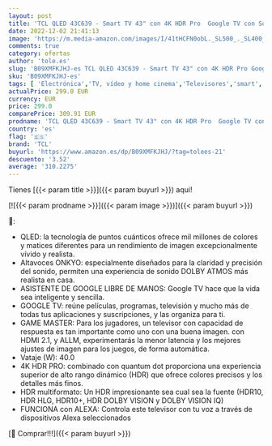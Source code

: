 ```yaml
---
layout: post
title: 'TCL QLED 43C639 - Smart TV 43" con 4K HDR Pro  Google TV con Sonido Onkyo  Motion Clarity  Google Assistant Incorporado & Compatible con Alexa'
date: 2022-12-02 21:41:13
image: 'https://m.media-amazon.com/images/I/41tHCFN0obL._SL500_._SL400_.jpg'
comments: true
category: ofertas
author: 'tole.es'
slug: 'B09XMFKJHJ-es TCL QLED 43C639 - Smart TV 43" con 4K HDR Pro Google TV...'
sku: 'B09XMFKJHJ-es'
tags: [ 'Electrónica','TV, vídeo y home cinema','Televisores','smart','tcl','tv','🇪🇸', ]
actualPrice: 299.0 EUR
currency: EUR
price: 299.0
comparePrice: 309.91 EUR
prodname: 'TCL QLED 43C639 - Smart TV 43" con 4K HDR Pro  Google TV con Sonido Onkyo  Motion Clarity  Google Assistant Incorporado & Compatible con Alexa'
country: 'es'
flag: '🇪🇸'
brand: 'TCL'
buyurl: 'https://www.amazon.es/dp/B09XMFKJHJ/?tag=tolees-21'
descuento: '3.52'
average: '310.2275'
---
```


Tienes [{{< param title >}}]({{< param buyurl >}}) aqui!

[![{{< param prodname >}}]({{< param image >}})]({{< param buyurl >}})

🔎:

- QLED: la tecnología de puntos cuánticos ofrece mil millones de colores y matices diferentes para un rendimiento de imagen excepcionalmente vívido y realista.
- Altavoces ONKYO: especialmente diseñados para la claridad y precisión del sonido, permiten una experiencia de sonido DOLBY ATMOS más realista en casa.
- ASISTENTE DE GOOGLE LIBRE DE MANOS: Google TV hace que la vida sea inteligente y sencilla.
- GOOGLE TV: reúne películas, programas, televisión y mucho más de todas tus aplicaciones y suscripciones, y las organiza para ti.
- GAME MASTER: Para los jugadores, un televisor con capacidad de respuesta es tan importante como uno con una buena imagen. con HDMI 2.1, y ALLM, experimentarás la menor latencia y los mejores ajustes de imagen para los juegos, de forma automática.
- Vataje (W): 40.0
- 4K HDR PRO: combinado con quantum dot proporciona una experiencia superior de alto rango dinámico (HDR) que ofrece colores precisos y los detalles más finos.
- HDR multiformato: Un HDR impresionante sea cual sea la fuente (HDR10, HDR HLG, HDR10+, HDR DOLBY VISION y DOLBY VISION IQ)
- FUNCIONA con ALEXA: Controla este televisor con tu voz a través de dispositivos Alexa seleccionados

[🛒 Comprar!!!]({{< param buyurl >}})
